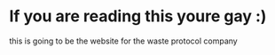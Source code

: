 # If you are reading this youre gay :)
this is going to be the website for the waste protocol company 
